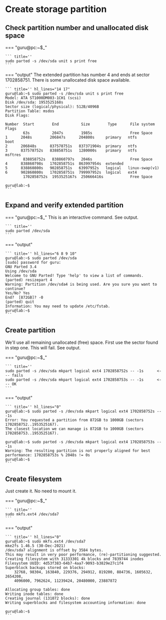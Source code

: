 # Create storage partition

## Check partition number and unallocated disk space

=== "guru@pc:~$_"

    ``` title=''
    sudo parted -s /dev/sda unit s print free
    ```

=== "output"
    The extended partition has number 4 and ends at sector 1702858751. There is some unallocated disk space available.

    ``` title='' hl_lines="14 17"
    guru@lab:~$ sudo parted -s /dev/sda unit s print free
    Model: ATA ST1000DM003-1CH1 (scsi)
    Disk /dev/sda: 1953525168s
    Sector size (logical/physical): 512B/4096B
    Partition Table: msdos
    Disk Flags: 

    Number  Start        End          Size        Type      File system     Flags
            63s          2047s        1985s                 Free Space
    1      2048s        206847s      204800s     primary   ntfs            boot
    2      206848s      837578751s   837371904s  primary   ntfs
    3      837578752s   838858751s   1280000s    primary   ntfs            msftres
            838858752s   838860797s   2046s                 Free Space
    4      838860798s   1702858751s  863997954s  extended
    5      838860800s   902858751s   63997952s   logical   linux-swap(v1)
    6      902860800s   1702858751s  799997952s  logical   ext4
            1702858752s  1953525167s  250666416s            Free Space

    guru@lab:~$ 
    ```

## Expand and verify extended partition

=== "guru@pc:~$_"
    This is an interactive command. See output.

    ``` title=''
    sudo parted /dev/sda
    ```

=== "output"

    ``` title='' hl_lines="6 8 9 10"
    guru@lab:~$ sudo parted /dev/sda
    [sudo] password for guru:     
    GNU Parted 3.4
    Using /dev/sda
    Welcome to GNU Parted! Type 'help' to view a list of commands.
    (parted) resizepart 4                                                     
    Warning: Partition /dev/sda4 is being used. Are you sure you want to continue?
    Yes/No? Yes                                                               
    End?  [872GB]? -0                                                         
    (parted) quit                                                             
    Information: You may need to update /etc/fstab.
    guru@lab:~$
    ```

## Create partition
We'll use all remaining unallocated (free) space. First use the sector found in step one. This will fail. See output.

=== "guru@pc:~$_"

    ``` title=''
    sudo parted -s /dev/sda mkpart logical ext4 1702858752s -- -1s      <--- fails
    sudo parted -s /dev/sda mkpart logical ext4 1702858753s -- -1s      <--- OK
    ```

=== "output"

    ``` title='' hl_lines="0"
    guru@lab:~$ sudo parted -s /dev/sda mkpart logical ext4 1702858752s -- -1s
    Error: You requested a partition from 872GB to 1000GB (sectors 1702858752..1953525167).
    The closest location we can manage is 872GB to 1000GB (sectors 1702858753..1953525167).

    guru@lab:~$ sudo parted -s /dev/sda mkpart logical ext4 1702858753s -- -1s
    Warning: The resulting partition is not properly aligned for best performance: 1702858753s % 2048s != 0s
    guru@lab:~$ 
    ```

## Create filesystem
Just create it. No need to mount it.

=== "guru@pc:~$_"

    ``` title=''
    sudo mkfs.ext4 /dev/sda7
    ```

=== "output"

    ``` title='' hl_lines="0"
    guru@lab:~$ sudo mkfs.ext4 /dev/sda7
    mke2fs 1.46.5 (30-Dec-2021)
    /dev/sda7 alignment is offset by 3584 bytes.
    This may result in very poor performance, (re)-partitioning suggested.
    Creating filesystem with 31333301 4k blocks and 7839744 inodes
    Filesystem UUID: 4d53f383-64b7-4aa7-9093-b3829e27c1f4
    Superblock backups stored on blocks: 
        32768, 98304, 163840, 229376, 294912, 819200, 884736, 1605632, 2654208, 
        4096000, 7962624, 11239424, 20480000, 23887872

    Allocating group tables: done                            
    Writing inode tables: done                            
    Creating journal (131072 blocks): done
    Writing superblocks and filesystem accounting information: done   

    guru@lab:~$ 
    ```